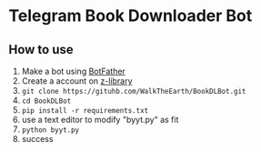 # Telegram Book Downloader Bot

## How to use

1. Make a bot using [BotFather](https://t.me/@BotFather)
2. Create a account on [z-library](https://z-lib.gd)
3. `git clone https://gituhb.com/WalkTheEarth/BookDLBot.git`
4. `cd BookDLBot`
5. `pip install -r requirements.txt`
6. use a text editor to modify "byyt.py" as fit
7. `python byyt.py`
8. success
